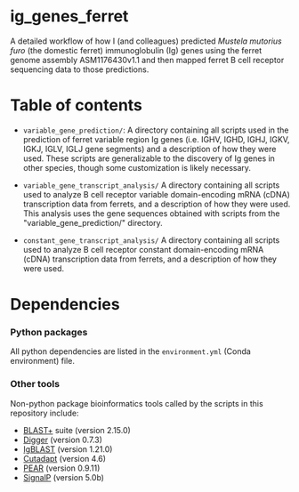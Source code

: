 # ig_genes_ferret
A detailed workflow of how I (and colleagues) predicted _Mustela mutorius furo_ (the domestic ferret) immunoglobulin (Ig) genes using the ferret genome assembly ASM1176430v1.1 and then mapped ferret B cell receptor sequencing data to those predictions.

# Table of contents
- `variable_gene_prediction/`: A directory containing all scripts used in the prediction of ferret variable region Ig genes (i.e. IGHV, IGHD, IGHJ, IGKV, IGKJ, IGLV, IGLJ gene segments) and a description of how they were used. These scripts are generalizable to the discovery of Ig genes in other species, though some customization is likely necessary.
  
- `variable_gene_transcript_analysis/` A directory containing all scripts used to analyze B cell receptor variable domain-encoding mRNA (cDNA) transcription data from ferrets, and a description of how they were used. This analysis uses the gene sequences obtained with scripts from the "variable_gene_prediction/" directory.
  
- `constant_gene_transcript_analysis/` A directory containing all scripts used to analyze B cell receptor constant domain-encoding mRNA (cDNA) transcription data from ferrets, and a description of how they were used.

# Dependencies

### Python packages
All python dependencies are listed in the `environment.yml` (Conda environment) file.

### Other tools
Non-python package bioinformatics tools called by the scripts in this repository include:
- [BLAST+](https://blast.ncbi.nlm.nih.gov/doc/blast-help/downloadblastdata.html#blast-executables) suite (version 2.15.0)
- [Digger](https://williamdlees.github.io/digger/_build/html/index.html) (version 0.7.3)
- [IgBLAST](https://ncbi.github.io/igblast/) (version 1.21.0)
- [Cutadapt](https://cutadapt.readthedocs.io/en/stable/) (version 4.6)
- [PEAR](https://github.com/tseemann/PEAR) (version 0.9.11)
- [SignalP](https://services.healthtech.dtu.dk/services/SignalP-5.0/) (version 5.0b)
